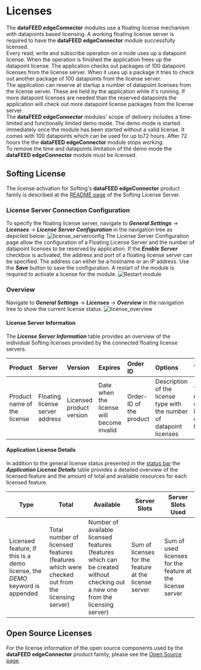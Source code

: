 # Licenses

The **dataFEED edgeConnector** modules use a floating license mechanism with
datapoints based licensing. A working floating license server is required to
have the **dataFEED edgeConnector** module successfully licensed.  
Every read, write and subscribe operation on a node uses up a datapoint
license. When the operation is finished the application frees up the datapoint
license. The application checks out packages of 100 datapoint licenses from the
license server. When it uses up a package it tries to check out another
package of 100 datapoints from the license server.  
The application can reserve at startup a number of datapoint licenses from the
license server. These are held by the application while it's running. If more
datapoint licenses are needed than the reserved datapoints the application will
check out more datapoint license packages from the license server.  
The **dataFEED edgeConnector** modules' scope of delivery includes a
time-limited and functionally limited demo mode. The demo mode is started 
immediately once the module has been started without a valid license. 
It comes with 100 datapoints which can be used for up to72 hours. 
After 72 hours the the **dataFEED edgeConnector** module stops
working.  
To remove the time and datapoints limitation of the demo mode the **dataFEED
edgeConnector** module must be licensed.

## Softing License

The license activation for Softing's **dataFEED edgeConnector** product
family is described at the [README page](./SoftingLicenseServer/README.md)
of the Softing License Server.

### License Server Connection Configuration

To specify the floating license server, navigate to
***General Settings*** -> ***Licenses*** -> ***License Server Configuration***
in the navigation tree as depicted below:
![license_serverconfig](../documentation_pics/license_serverconfig.png)
The License Server Configuration page allow the configuration of a Floating
License Server and the number of datapoint licenses to be reserved
by application.
If the ***Enable Server*** checkbox is activated, the address and port of a
floating license server can be specified. The address can either be a hostname
or an IP address. Use the ***Save*** button to save the configuration.
A restart of the module is required to activate a license for the module.
![Restart module](../documentation_pics/restart-application.png)

### Overview

Navigate to ***General Settings*** -> ***Licenses*** -> ***Overview*** in the
navigation tree to show the current license status.
![license_overview](../documentation_pics/license_overview.png)

#### License Server Information

The ***License Server Information*** table provides an overview of the
individual Softing licenses provided by the connected floating license servers.

| Product | Server | Version | Expires | Order ID | Options | Total | Used |
| :------ | :----- | :------ | :------ | :------- | :---- | :--- | :--- |
| Product name of the license | Floating license server address | Licensed product version | Date when the license will become invalid | Order-ID of the product | Description of the license type with the number of datapoint licenses | Total number of licenses of this type | Number of license of this type currently in use |

#### Application License Details

In addition to the general license status presented in the [status bar](#status)
the ***Application License Details*** table provides a detailed overview of the
licensed feature and the amount of total and available resources for each
licensed feature.

| Type | Total | Available | Server Slots | Server Slots Used |
| --- | --- | --- | -- | -- |
| Licensed feature; If this is a demo license, the *DEMO* keyword is appended | Total number of licensed features (features which were checked out from the licensing server) | Number of available licensed features (features which can be created without checking out a new one from the licensing server) | Sum of licenses for the feature at the license server | Sum of used licenses for the feature at the license server |

## Open Source Licenses

For the license information of the open source components used by the
**dataFEED edgeConnector** product family, please see the
[Open Source page](Licenses/OpenSourceLicenses.md).

